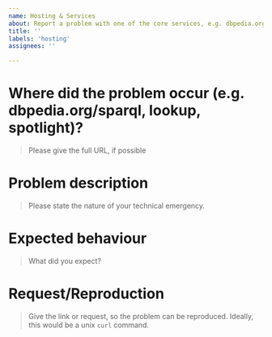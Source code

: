 ```yaml
---
name: Hosting & Services
about: Report a problem with one of the core services, e.g. dbpedia.org/sparql, (lookup|global).dbpedia.org, spotlight api 
title: ''
labels: 'hosting'
assignees: ''

---
```

# Where did the problem occur (e.g. dbpedia.org/sparql, lookup, spotlight)?
> Please give the full URL, if possible



# Problem description 
> Please state the nature of your technical emergency.

# Expected behaviour
> What did you expect? 

# Request/Reproduction
> Give the link or request, so the problem can be reproduced. Ideally, this would be a unix `curl` command.


